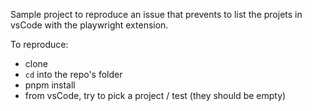 Sample project to reproduce an issue that prevents to list the projets in vsCode with the playwright extension.

To reproduce:
- clone
- `cd` into the repo's folder
- pnpm install
- from vsCode, try to pick a project / test (they should be empty)
